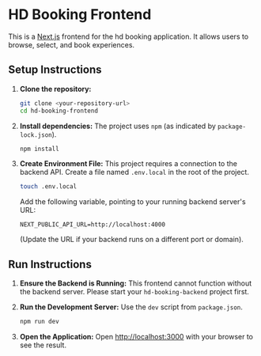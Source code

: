 # HD Booking Frontend

This is a [Next.js](https://nextjs.org/) frontend for the hd booking application. It allows users to browse, select, and book experiences.

## Setup Instructions

1.  **Clone the repository:**

    ```bash
    git clone <your-repository-url>
    cd hd-booking-frontend
    ```

2.  **Install dependencies:**
    The project uses `npm` (as indicated by `package-lock.json`).

    ```bash
    npm install
    ```

3.  **Create Environment File:**
    This project requires a connection to the backend API. Create a file named `.env.local` in the root of the project.

    ```bash
    touch .env.local
    ```

    Add the following variable, pointing to your running backend server's URL:

    ```env
    NEXT_PUBLIC_API_URL=http://localhost:4000
    ```

    (Update the URL if your backend runs on a different port or domain).

## Run Instructions

1.  **Ensure the Backend is Running:**
    This frontend cannot function without the backend server. Please start your `hd-booking-backend` project first.

2.  **Run the Development Server:**
    Use the `dev` script from `package.json`.

    ```bash
    npm run dev
    ```

3.  **Open the Application:**
    Open [http://localhost:3000](https://www.google.com/search?q=http://localhost:3000) with your browser to see the result.
